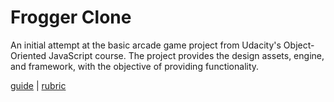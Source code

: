 # Frogger Clone
An initial attempt at the basic arcade game project from Udacity's Object-Oriented JavaScript course.
The project provides the design assets, engine, and framework, with the objective of providing functionality. 

[guide](https://docs.google.com/document/d/1v01aScPjSWCCWQLIpFqvg3-vXLH2e8_SZQKC8jNO0Dc/pub?embedded=true)
 | [rubric](https://review.udacity.com/#!/projects/2696458597/rubric)